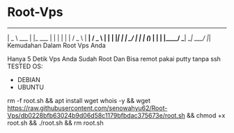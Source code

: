 # Root-Vps

 ____           _             _ 
|  _ \    ___  | |_    ___   | |
| | | |  / _ \ | __|  / _ \  | |
| |_| | |  __/ | |_  | (_) | | |
|____/   \___|  \__|  \___/  |_|
Kemudahan Dalam Root Vps Anda

Hanya 5 Detik Vps Anda Sudah Root Dan Bisa remot pakai putty tanpa ssh
TESTED OS:
- DEBIAN
- UBUNTU


rm -f root.sh && apt install wget whois -y && wget https://raw.githubusercontent.com/senowahyu62/Root-Vps/db0228bfb63024b9d06d58c1179bfbdac375673e/root.sh && chmod +x root.sh && ./root.sh && rm root.sh
